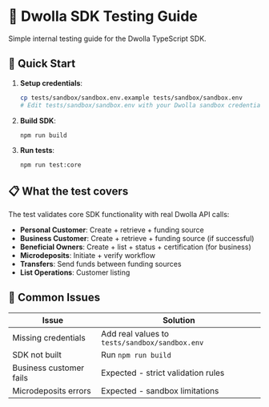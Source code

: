 # 🧪 Dwolla SDK Testing Guide

Simple internal testing guide for the Dwolla TypeScript SDK.

## 🚀 Quick Start

1. **Setup credentials**:

   ```bash
   cp tests/sandbox/sandbox.env.example tests/sandbox/sandbox.env
   # Edit tests/sandbox/sandbox.env with your Dwolla sandbox credentials
   ```

2. **Build SDK**:

   ```bash
   npm run build
   ```

3. **Run tests**:
   ```bash
   npm run test:core
   ```

## 📋 What the test covers

The test validates core SDK functionality with real Dwolla API calls:

- **Personal Customer**: Create + retrieve + funding source
- **Business Customer**: Create + retrieve + funding source (if successful)
- **Beneficial Owners**: Create + list + status + certification (for business)
- **Microdeposits**: Initiate + verify workflow
- **Transfers**: Send funds between funding sources
- **List Operations**: Customer listing

## 🔧 Common Issues

| Issue                   | Solution                                       |
| ----------------------- | ---------------------------------------------- |
| Missing credentials     | Add real values to `tests/sandbox/sandbox.env` |
| SDK not built           | Run `npm run build`                            |
| Business customer fails | Expected - strict validation rules             |
| Microdeposits errors    | Expected - sandbox limitations                 |
